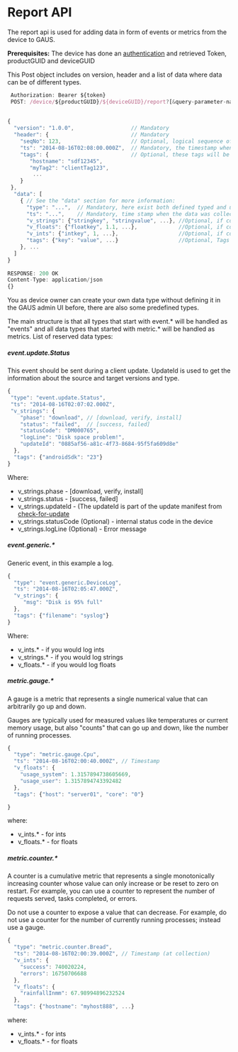 # Report API

The report api is used for adding data in form of events or metrics from the device to GAUS.

**Prerequisites:** The device has done an [authentication](../docs/authentication.md) and retrieved Token, productGUID and
deviceGUID

This Post object includes on version, header and a list of data where data can be of different types.
```javascript
 Authorization: Bearer ${token}
 POST: /device/${productGUID}/${deviceGUID}/report?[&query-parameter-name=query-parameter-value]* - POST //Note: query parameters are optional,
                                                                                                  //if missing the backend should retrieve the
                                                                                                  // last of known state to decorate the data segment.
{
  "version": "1.0.0",                  // Mandatory
  "header": {                          // Mandatory
    "seqNo": 123,                      // Optional, logical sequence of the order reports has been created
    "ts": "2014-08-16T02:08:00.000Z",  // Mandatory, the timestamp when the report was sent from client
    "tags": {                          // Optional, these tags will be joined into the data tags.
       "hostname": "sdf12345",
       "myTag2": "clientTag123",
        ...
    }
 }, 
  "data": [
    { // See the "data" section for more information:
      "type": "...",  // Mandatory, here exist both defined typed and user typed, see link for more information
      "ts": "...",    // Mandatory, time stamp when the data was collected
      "v_strings": {"stringkey", "stringvalue", ...}, //Optional, if collecting strings
      "v_floats": {"floatkey", 1.1, ...},             //Optional, if collecting floats
      "v_ints": {"intkey", 1, ...},                   //Optional, if collecting ints
      "tags": {"key": "value", ...}                   //Optional, Tags
    }, ...
  ]
}
 
RESPONSE: 200 OK
Content-Type: application/json
{}
``` 
You as device owner can create your own data type without defining it in the GAUS admin UI before, there are also some predefined types.

The main structure is that all types that start with event.* will be handled as "events" and all data types that started with
metric.* will be handled as metrics.
List of reserved data types:

##### event.update.Status

This event should be sent during a client update. UpdateId is used to get the information about the source and target
 versions and type. 
 ```javascript
{
  "type": "event.update.Status",
  "ts": "2014-08-16T02:07:02.000Z",
  "v_strings": {
     "phase": "download", // [download, verify, install]
     "status": "failed",  // [success, failed]
     "statusCode": "DM000765",
     "logLine": "Disk space problem!",
     "updateId": "0885af56-a81c-4f73-8684-95f5fa609d8e"
   },
   "tags": {"androidSdk": "23"}
}
```
Where: 
* v_strings.phase - [download, verify, install]
* v_strings.status -   [success, failed]
* v_strings.updateId -  (The updateId is part of the update manifest from [check-for-update](../docs/check-for-update.md)
* v_strings.statusCode (Optional) - internal status code in the device
* v_strings.logLine (Optional) - Error message

##### event.generic.*

Generic event, in this example a log.
```javascript
{
  "type": "event.generic.DeviceLog",
  "ts": "2014-08-16T02:05:47.000Z",
  "v_strings": {
     "msg": "Disk is 95% full"
  },
  "tags": {"filename": "syslog"}
}
```
Where:
* v_ints.* - if you would log ints
* v_strings.* - if you would log strings
* v_floats.*  - if you would log floats

##### metric.gauge.*
A gauge is a metric that represents a single numerical value that can arbitrarily go up and down.

Gauges are typically used for measured values like temperatures or current memory usage, but also "counts" that
 can go up and down, like the number of running processes.
 
```javascript
{ 
  "type": "metric.gauge.Cpu",
  "ts": "2014-08-16T02:00:40.000Z", // Timestamp
  "v_floats": {
    "usage_system": 1.3157894738605669,
    "usage_user": 1.3157894743392482
  },
  "tags": {"host": "server01", "core": "0"}

}
```
where:
* v_ints.* - for ints
* v_floats.* - for floats

##### metric.counter.*
A counter is a cumulative metric that represents a single monotonically increasing counter whose value can only
 increase or be reset to zero on restart. For example, you can use a counter to represent the number of requests served, tasks completed, or errors.

Do not use a counter to expose a value that can decrease. For example, do not use a counter for the number
 of currently running processes; instead use a gauge.
 
```javascript
{
  "type": "metric.counter.Bread",
  "ts": "2014-08-16T02:00:39.000Z", // Timestamp (at collection)
  "v_ints": {
    "success": 740020224,
    "errors": 16750706688
  },
  "v_floats": {
    "rainfallInmm": 67.98994896232524
  },
  "tags": {"hostname": "myhost888", ...}
```
where:
* v_ints.* - for ints
* v_floats.* - for floats

